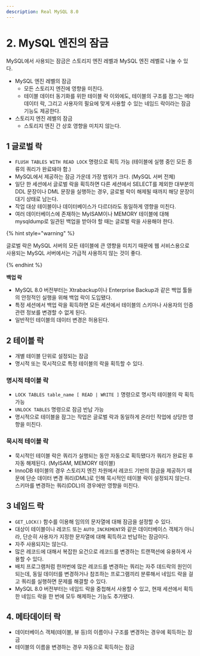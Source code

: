 ```yaml
---
description: Real MySQL 8.0
---
```


# 2. MySQL 엔진의 잠금

MySQL에서 사용되는 잠금은 스토리지 엔진 레벨과 MySQL 엔진 레벨로 나눌 수 있다.

- MySQL 엔진 레벨의 잠금
  - 모든 스토리지 엔진에 영향을 미친다.
  - 테이블 데이터 동기화를 위한 테이블 락 이외에도, 테이블의 구조를 잠그는 메타데이터 락, 그리고 사용자의 필요에 맞게 사용할 수 있는 네임드 락이라는 잠금 기능도 제공한다.
- 스토리지 엔진 레벨의 잠금
  - 스토리지 엔진 간 상호 영향을 미치지 않는다.

## 1 글로벌 락

- `FLUSH TABLES WITH READ LOCK` 명령으로 획득 가능 (테이블에 실행 중인 모든 종류의 쿼리가 완료돼야 함.)
- MySQL에서 제공하는 잠금 가운데 가장 범위가 크다. (MySQL 서버 전체)
- 일단 한 세션에서 글로벌 락을 획득하면 다른 세션에서 SELECT를 제외한 대부분의 DDL 문장이나 DML 문장을 실행하는 경우, 글로벌 락이 해제될 때까지 해당 문장이 대기 상태로 남는다.
- 작업 대상 테이블이나 데이터베이스가 다르더라도 동일하게 영향을 미친다.
- 여러 데이터베이스에 존재하는 MyISAM이나 MEMORY 테이블에 대해 mysqldump로 일관된 백업을 받아야 할 때는 글로벌 락을 사용해야 한다.

{% hint style="warning" %}

글로벌 락은 MySQL 서버의 모든 테이블에 큰 영향을 미치기 때문에 웹 서비스용으로 사용되는 MySQL 서버에서는 가급적 사용하지 않는 것이 좋다.

{% endhint %}

**백업 락**

- MySQL 8.0 버전부터는 Xtrabackup이나 Enterprise Backup과 같은 백업 툴들의 안정적인 실행을 위해 백업 락이 도입됐다.
- 특정 세션에서 백업 락을 획득하면 모든 세션에서 테이블의 스키마나 사용자의 인증 관련 정보를 변경할 수 없게 된다.
- 일반적인 테이블의 데이터 변경은 허용된다.

## 2 테이블 락

- 개별 테이블 단위로 설정되는 잠금
- 명시적 또는 묵시적으로 특정 테이블의 락을 획득할 수 있다.

### 명시적 테이블 락

- `LOCK TABLES table_name [ READ | WRITE ]` 명령으로 명시적 테이블의 락 획득 가능
- `UNLOCK TABLES` 명령으로 잠금 반납 가능
- 명시적으로 테이블을 잠그는 작업은 글로벌 락과 동일하게 온라인 작업에 상당한 영향을 미친다.

### 묵시적 테이블 락

- 묵시적인 테이블 락은 쿼리가 실행되는 동안 자동으로 획득됐다가 쿼리가 완료된 후 자동 해제된다. (MyISAM, MEMORY 테이블)
- InnoDB 테이블의 경우 스토리지 엔진 차원에서 레코드 기반의 잠금을 제공하기 때문에 단순 데이터 변경 쿼리(DML)로 인해 묵시적인 테이블 락이 설정되지 않는다. 스키마를 변경하는 쿼리(DDL)의 경우에만 영향을 미친다.

## 3 네임드 락

- `GET_LOCK()` 함수를 이용해 임의의 문자열에 대해 잠금을 설정할 수 있다.
- 대상이 테이블이나 레코드 또는 `AUTO_INCREMENT`와 같은 데이터베이스 객체가 아니라, 단순히 사용자가 지정한 문자열에 대해 획득하고 반납하는 잠금이다.
- 자주 사용되지는 않는다.
- 많은 레코드에 대해서 복잡한 요건으로 레코드를 변경하는 트랜잭션에 유용하게 사용할 수 있다.
- 배치 프로그램처럼 한꺼번에 많은 레코드를 변경하는 쿼리는 자주 데드락의 원인이 되는데, 동일 데이터를 변경하거나 참조하는 프로그램끼리 분류해서 네임드 락을 걸고 쿼리를 실행하면 문제를 해결할 수 있다.
- MySQL 8.0 버전부터는 네임드 락을 중첩해서 사용할 수 있고, 현재 세션에서 획득한 네임드 락을 한 번에 모두 해제하는 기능도 추가됐다.

## 4. 메타데이터 락

- 데이터베이스 객체(테이블, 뷰 등)의 이름이나 구조를 변경하는 경우에 획득하는 잠금
- 테이블의 이름을 변경하는 경우 자동으로 획득하는 잠금

